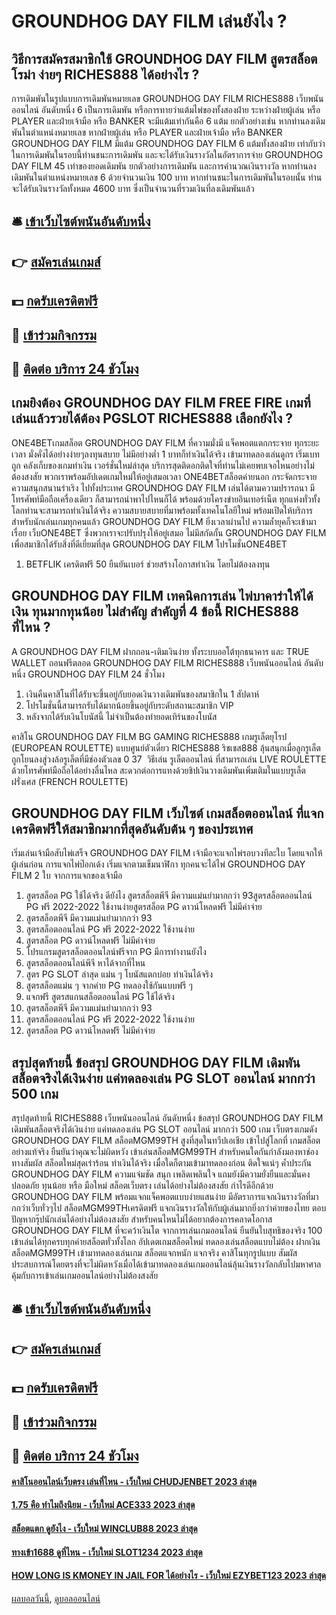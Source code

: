 # GROUNDHOG DAY FILM เล่นยังไง ?
## วิธีการสมัครสมาชิกใช้ GROUNDHOG DAY FILM สูตรสล็อตโรม่า ง่ายๆ RICHES888 ได้อย่างไร ?
การเดิมพันในรูปแบบการเดิมพันหมายเลข GROUNDHOG DAY FILM RICHES888 เว็บพนันออนไลน์ อันดับหนึ่ง 6 เป็นการเดิมพัน หรือการทายว่าแต้มไพ่ของทั้งสองฝ่าย ระหว่างฝ่ายผู้เล่น หรือ PLAYER และฝ่ายเจ้ามือ หรือ BANKER จะมีแต้มเท่ากันคือ 6 แต้ม ยกตัวอย่างเช่น หากท่านลงเดิมพันในตำแหน่งหมายเลข หากฝ่ายผู้เล่น หรือ PLAYER และฝ่ายเจ้ามือ หรือ BANKER GROUNDHOG DAY FILM มีแต้ม GROUNDHOG DAY FILM 6 แต้มทั้งสองฝ่าย เท่ากับว่าในการเดิมพันในรอบนี้ท่านชนะการเดิมพัน และจะได้รับเงินรางวัลในอัตราการจ่าย GROUNDHOG DAY FILM 45 เท่าของยอดเดิมพัน
ยกตัวอย่างการเดิมพัน และการคำนวณเงินรางวัล หากท่านลงเดิมพันในตำแหน่งหมายเลข 6 ด้วยจำนวนเงิน 100 บาท หากท่านชนะในการเดิมพันในรอบนั้น ท่านจะได้รับเงินรางวัลทั้งหมด 4600 บาท ซึ่งเป็นจำนวนที่รวมเงินที่ลงเดิมพันแล้ว

## 🛎 [เข้าเว็บไซต์พนันอันดับหนึ่ง](https://bit.ly/3SdLNi2)
## 👉 [สมัครเล่นเกมส์](https://bit.ly/3SdLNi2)
## 💵 [กดรับเครดิตฟรี](https://bit.ly/3dyRKHj)
## 👑 [เข้าร่วมกิจกรรม](https://bit.ly/3dyRKHj)
## 📱 [ติดต่อ บริการ 24 ชัวโมง](https://bit.ly/3dyRKHj)

## เกมยิงต้อง GROUNDHOG DAY FILM FREE FIRE เกมที่เล่นแล้วรวยได้ต้อง PGSLOT RICHES888 เลือกยังไง ?
ONE4BETเกมสล็อต GROUNDHOG DAY FILM ที่ความมั่งมี แจ็คพอตแตกกระจาย ทุกระยะเวลา มั่งคั่งได้อย่างง่ายๆลงทุนสบาย ไม่มีอย่างต่ำ 1 บาทก็ทำเงินได้จริง เข้ามาทดลองเล่นดูกร เริ่มเบทถูก คลังเก็บของเกมทำเงิน เวอร์ชั่นใหม่ล่าสุด บริการสุดติดอกติดใจที่ท่านไม่เคยพบเจอไหนอย่างไม่ต้องสงสัย พวกเราพร้อมอัปเดตเกมใหม่ให้อยู่เสมอเวลา ONE4BETสล็อตค่ายนอก กระจัดกระจายความสนุกสนานร่าเริง ไปทั้งประเทศ GROUNDHOG DAY FILM เล่นได้ตามความปรารถนา มีโทรศัพท์มือถือเครื่องเดียว ก็สามารถนำพาไปไหนก็ได้ พร้อมด้วยโครงข่ายอินเทอร์เน็ต ทุกแห่งทั่วทั้งโลกท่านจะสามารถทำเงินได้จริง ความสบายสบายที่มาพร้อมทั้งเทคโนโลยีใหม่ พร้อมเปิดให้บริการ สำหรับนักเล่นเกมทุกคนแล้ว GROUNDHOG DAY FILM ยิ่งเวลาผ่านไป ความล้ำยุคก็จะเข้ามาเรื่อย เว็บONE4BET ซึ่งพวกเราจะปรับปรุงให้อยู่เสมอ ไม่มีสกัดกั้น GROUNDHOG DAY FILM เพื่อสมาชิกได้รับสิ่งที่ดีเยี่ยมที่สุด GROUNDHOG DAY FILM โปรโมชั่นONE4BET
1. BETFLIK เครดิตฟรี 50 ยืนยันเบอร์ ช่วยสร้างโอกาสทำเงิน โดยไม่ต้องลงทุน

## GROUNDHOG DAY FILM เทคนิคการเล่น ไพ่บาคาร่าให้ได้เงิน ทุนมากทุนน้อย ไม่สำคัญ สำคัญที่ 4 ข้อนี้ RICHES888 ที่ไหน ?
A GROUNDHOG DAY FILM ฝากถอน-เติมเงินง่าย ทั้งระบบออโต้ทุกธนาคาร และ TRUE WALLET ถอนฟรีตลอด GROUNDHOG DAY FILM RICHES888 เว็บพนันออนไลน์ อันดับหนึ่ง GROUNDHOG DAY FILM 24 ชั่วโมง
1. เงินคืนคาสิโนที่ได้รับจะขึ้นอยู่กับยอดเงินวางเดิมพันของสมาชิกใน 1 สัปดาห์
2. โปรโมชั่นนี้สามารถรับได้มากน้อยขึ้นอยู่กับระดับสถานะสมาชิก VIP
3. หลังจากได้รับเงินโบนัสนี้ ไม่จำเป็นต้องทำยอดเทิร์นของโบนัส

คาสิโน GROUNDHOG DAY FILM BG GAMING RICHES888 เกมรูเล็ตยุโรป (EUROPEAN ROULETTE) แบบศูนย์ตัวเดี่ยว RICHES888 ริชเชส888 ลุ้นสนุกเมื่อลูกรูเล็ตถูกโยนลงสู่วงล้อรูเล็ตที่มีช่องตัวเลข 0 37  วิธีเล่น รูเล็ตออนไลน์ ที่สามารถเล่น LIVE ROULETTE ด้วยโทรศัพท์มือถือได้อย่างลื่นไหล สะดวกต่อการแทงด้วยชิปเงินวางเดิมพันเพิ่มเติมในแบบรูเล็ตฝรั่งเศส (FRENCH ROULETTE)

## GROUNDHOG DAY FILM เว็บไซต์ เกมสล็อตออนไลน์ ที่แจกเครดิตฟรีให้สมาชิกมากที่สุดอันดับต้น ๆ ของประเทศ
เริ่มเล่นเจ้ามือสับไพ่เสร็จ GROUNDHOG DAY FILM เจ้ามือจะแจกไพ่รอบวงทีละใบ โดยแจกให้ผู้เล่นก่อน การแจกไพ่ป๊อกเด้ง เริ่มแจกตามเข็มนาฬิกา ทุกคนจะได้ไพ่ GROUNDHOG DAY FILM 2 ใบ จากการแจกของเจ้ามือ
1. สูตรสล็อต PG ใช้ได้จริง ดียังไง สูตรสล็อตพีจี มีความแม่นยำมากกว่า 93สูตรสล็อตออนไลน์ PG ฟรี 2022-2022 ใช้งานง่ายสูตรสล็อต PG ดาวน์โหลดฟรี ไม่มีค่าจ่าย
2. สูตรสล็อตพีจี มีความแม่นยำมากกว่า 93
3. สูตรสล็อตออนไลน์ PG ฟรี 2022-2022 ใช้งานง่าย
4. สูตรสล็อต PG ดาวน์โหลดฟรี ไม่มีค่าจ่าย
5. โปรแกรมสูตรสล็อตออนไลน์ฟรีจาก PG มีการทำงานยังไง
6. สูตรสล็อตออนไลน์พีจี หาได้จากที่ไหน
7. สูตร PG SLOT ล่าสุด แม่น ๆ โบนัสแตกบ่อย ทำเงินได้จริง
8. สูตรสล็อตแม่น ๆ จากค่าย PG ทดลองใช้กันแบบฟรี ๆ
9. แจกฟรี สูตรสแกนสล็อตออนไลน์ PG ใช้ได้จริง
10. สูตรสล็อตพีจี มีความแม่นยำมากกว่า 93
11. สูตรสล็อตออนไลน์ PG ฟรี 2022-2022 ใช้งานง่าย
12. สูตรสล็อต PG ดาวน์โหลดฟรี ไม่มีค่าจ่าย

## สรุปสุดท้ายนี้ ข้อสรุป GROUNDHOG DAY FILM เดิมพันสล็อตจริงได้เงินง่าย แค่ทดลองเล่น PG SLOT ออนไลน์ มากกว่า 500 เกม
สรุปสุดท้ายนี้ RICHES888 เว็บพนันออนไลน์ อันดับหนึ่ง ข้อสรุป GROUNDHOG DAY FILM เดิมพันสล็อตจริงได้เงินง่าย แค่ทดลองเล่น PG SLOT ออนไลน์ มากกว่า 500 เกม เว็บตรงเกมดัง GROUNDHOG DAY FILM สล็อตMGM99TH สูงที่สุดในทวีปเอเชีย เข้าไปสู่โลกที่ เกมสล็อตอย่างแท้จริง ยืนยันว่าคุณจะไม่ผิดหวัง เข้าเล่นสล็อตMGM99TH สำหรับคนใดกันกำลังมองหาช่องทางสัมผัส สล็อตใหม่สุดเร่าร้อน ทำเงินได้จริง เมื่อใดก็ตามเข้ามาทดลองก่อน ติดใจแน่ๆ ค้ำประกัน GROUNDHOG DAY FILM ความแจ่มชัด สนุก เพลิดเพลินใจ แถมยังมีความยั่งยืนและมั่นคง ปลอดภัย ทุนน้อย หรือ มือใหม่ สล็อตเว็บตรง เล่นได้อย่างไม่ต้องสงสัย กำไรดีอีกด้วย GROUNDHOG DAY FILM พร้อมแจกแจ็คพอตแบบง่ายแสนง่าย มีอัตราการแจกเงินรางวัลที่มากกว่าเว็บทั่วๆไป สล็อตMGM99THเครดิตฟรี แจกเงินรางวัลให้กับผู้เล่นมากยิ่งกว่าค่ายของไทย ตอบปัญหากรุ๊ปนักเล่นได้อย่างไม่ต้องสงสัย สำหรับคนไหนไม่ได้อยากต้องการคลาดโอกาส GROUNDHOG DAY FILM ที่จะคว้าเงินโต จากการเล่นเกมออนไลน์ ยืนยันใบสุทธิของจริง 100 เข้าเล่นได้ทุกครบทุกค่ายสล็อตทั่วทั้งโลก อัปเดตเกมสล็อตใหม่ ทดลองเล่นสล็อตแบบไม่ต้อง ฝากเงินสล็อตMGM99TH เข้ามาทดลองเล่นเกม สล็อตแจกหนัก แจกจริง คาสิโนทุกรูปแบบ สัมผัสประสบการณ์โดยตรงที่จะไม่ผิดหวังเมื่อได้เข้ามาทดลองเล่นเกมออนไลน์ลุ้นเงินรางวัลกลับไปมหาศาล คุ้มกับการเข้าเล่นเกมออนไลน์อย่างไม่ต้องสงสัย

## 🛎 [เข้าเว็บไซต์พนันอันดับหนึ่ง](https://bit.ly/3SdLNi2)
## 👉 [สมัครเล่นเกมส์](https://bit.ly/3SdLNi2)
## 💵 [กดรับเครดิตฟรี](https://bit.ly/3dyRKHj)
## 👑 [เข้าร่วมกิจกรรม](https://bit.ly/3dyRKHj)
## 📱 [ติดต่อ บริการ 24 ชัวโมง](https://bit.ly/3dyRKHj)

#### [คาสิโนออนไลน์เว็บตรง เล่นที่ไหน - เว็บใหม่ CHUDJENBET 2023 ล่าสุด](https://atom.io/themes/คาสิโนออนไลน์เว็บตรง%20เล่นที่ไหน%20-%20เว็บใหม่%20chudjenbet%202023%20ล่าสุด)
#### [1.75 คือ ทำไมถึงนิยม - เว็บใหม่ ACE333 2023 ล่าสุด](https://atom.io/themes/1.75%20คือ%20ทำไมถึงนิยม%20-%20เว็บใหม่%20ace333%202023%20ล่าสุด)
#### [สล็อตแตก ดูยังไง - เว็บใหม่ WINCLUB88 2023 ล่าสุด](https://atom.io/themes/สล็อตแตก%20ดูยังไง%20-%20เว็บใหม่%20winclub88%202023%20ล่าสุด)
#### [ทางเข้า1688 ดูที่ไหน - เว็บใหม่ SLOT1234 2023 ล่าสุด](https://atom.io/themes/ทางเข้า1688%20ดูที่ไหน%20-%20เว็บใหม่%20slot1234%202023%20ล่าสุด)
#### [HOW LONG IS KMONEY IN JAIL FOR ได้อย่างไร - เว็บใหม่ EZYBET123 2023 ล่าสุด](https://atom.io/themes/how%20long%20is%20kmoney%20in%20jail%20for%20ได้อย่างไร%20-%20เว็บใหม่%20ezybet123%202023%20ล่าสุด)

[ผลบอลวันนี้](https://siamsport.tv "ผลบอลวันนี้"), [ดูบอลออนไลน์](https://siamsport.tv/ดูบอลสด "ดูบอลออนไลน์")